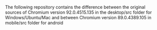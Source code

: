 The following repository contains the difference between the original sources of Chromium version 92.0.4515.135 in the desktop/src folder for Windows/Ubuntu/Mac and between Chromium version 89.0.4389.105 in mobile/src folder for android
